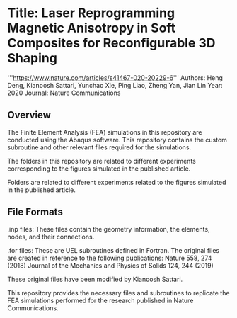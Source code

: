 # Title: Laser Reprogramming Magnetic Anisotropy in Soft Composites for Reconfigurable 3D Shaping
'''https://www.nature.com/articles/s41467-020-20229-6'''
Authors: Heng Deng, Kianoosh Sattari, Yunchao Xie, Ping Liao, Zheng Yan, Jian Lin
Year: 2020
Journal: Nature Communications

## Overview

The Finite Element Analysis (FEA) simulations in this repository are conducted using the Abaqus software. This repository contains the custom subroutine and other relevant files required for the simulations.

The folders in this repository are related to different experiments corresponding to the figures simulated in the published article.


Folders are related to different experiments related to the figures simulated in the published article. 
## File Formats
 .inp files: These files contain the geometry information, the elements, nodes, and their connections.

 .for files: These are UEL subroutines defined in Fortran. The original files are created in reference to the following publications:
        Nature 558, 274 (2018)
        Journal of the Mechanics and Physics of Solids 124, 244 (2019)

These original files have been modified by Kianoosh Sattari.

This repository provides the necessary files and subroutines to replicate the FEA simulations performed for the research published in Nature Communications.
